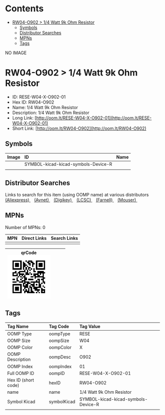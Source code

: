 



Contents
========

* [RW04-O902 > 1/4 Watt 9k Ohm Resistor](#rw04-o902--14-watt-9k-ohm-resistor)
	* [Symbols](#symbols)
	* [Distributor Searches](#distributor-searches)
	* [MPNs](#mpns)
	* [Tags](#tags)
  
NO IMAGE  
# RW04-O902 > 1/4 Watt 9k Ohm Resistor

- ID: RESE-W04-X-O902-01
- Hex ID: RW04-O902
- Name: 1/4 Watt 9k Ohm Resistor
- Description: 1/4 Watt 9k Ohm Resistor
- Long Link: [http://oom.lt/RESE-W04-X-O902-01](http://oom.lt/RESE-W04-X-O902-01)
- Short Link: [http://oom.lt/RW04-O902](http://oom.lt/RW04-O902)

## Symbols
  

|Image|ID|Name|
| :--- | :--- | :--- |
|![]()|SYMBOL-kicad-kicad-symbols-Device-R||
||||

## Distributor Searches
  
Links to search for this item (using OOMP name) at various distributors  
[(Aliexpress) ](https://www.aliexpress.com/wholesale?SearchText=11171/4+Watt+9k+Ohm+Resistor)&nbsp;&nbsp;&nbsp;[(Avnet) ](https://www.avnet.com/shop/us/search/1/4+Watt+9k+Ohm+Resistor)&nbsp;&nbsp;&nbsp;[(Digikey) ](https://www.digikey.co.uk/en/products/result?s=1/4+Watt+9k+Ohm+Resistor)&nbsp;&nbsp;&nbsp;[(LCSC) ](https://www.lcsc.com/search?q=1/4+Watt+9k+Ohm+Resistor)&nbsp;&nbsp;&nbsp;[(Farnell) ](https://uk.farnell.com/search?st=1/4+Watt+9k+Ohm+Resistor)&nbsp;&nbsp;&nbsp;[(Mouser) ](https://www.mouser.com/c/?q=1/4+Watt+9k+Ohm+Resistor)&nbsp;&nbsp;&nbsp;
## MPNs
  
Number of MPNs: 0  

|MPN|Direct Links|Search Links|
| :--- | :--- | :--- |
||||
  

|qrCode<br>[![](https://raw.githubusercontent.com/oomlout/oomlout_OOMP_parts_V2/main/RESE/W04/X/O902/01/qrCode_140.png)](https://github.com/oomlout/oomlout_OOMP_parts_V2/tree/main/RESE/W04/X/O902/01/qrCode.png)||||
| :---: | :---: | :---: | :---: |

## Tags
  

|Tag Name|Tag Code|Tag Value|
| :--- | :--- | :--- |
|OOMP Type|oompType|RESE|
|OOMP Size|oompSize|W04|
|OOMP Color|oompColor|X|
|OOMP Description|oompDesc|O902|
|OOMP Index|oompIndex|01|
|Full OOMP ID|oompID|RESE-W04-X-O902-01|
|Hex ID (short code)|hexID|RW04-O902|
|name|name|1/4 Watt 9k Ohm Resistor|
|Symbol Kicad|symbolKicad|SYMBOL-kicad-kicad-symbols-Device-R|
||||

